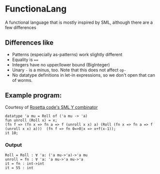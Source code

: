 # FunctionaLang
A functional language that is mostly inspired by SML, although there are a few differences

## Differences like
- Patterns (especially as-patterns) work slightly different
- Equality is `==`
- Integers have no upper/lower bound (BigInteger)
- Unary `-` is a minus, too. Note that this does not affect `op-`
- No datatype definitions in let-in expressions, so we don't open that can of worms.

## Example program:
Courtesy of [Rosetta code's SML Y combinator](https://rosettacode.org/wiki/Y_combinator#Standard_ML)
```
datatype 'a mu = Roll of ('a mu -> 'a)
fun unroll (Roll x) = x;
(fn f => (fn x => fn a => f (unroll x x) a) (Roll (fn x => fn a => f (unroll x x) a)))  (fn f => fn 0=>0|x => x+f(x-1));
it 10;
```
### Output
```
Roll = Roll : ∀ 'a: ('a mu->'a)->'a mu
unroll = fn : ∀ 'a: 'a mu->'a mu->'a
it = fn : int->int
it = 55 : int
```
